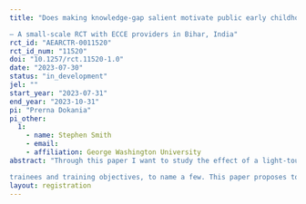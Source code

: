 ```yaml
---
title: "Does making knowledge-gap salient motivate public early childhood care and education (ECCE) service providers towards professional development
– A small-scale RCT with ECCE providers in Bihar, India"
rct_id: "AEARCTR-0011520"
rct_id_num: "11520"
doi: "10.1257/rct.11520-1.0"
date: "2023-07-30"
status: "in_development"
jel: ""
start_year: "2023-07-31"
end_year: "2023-10-31"
pi: "Prerna Dokania"
pi_other:
  1:
    - name: Stephen Smith
    - email: 
    - affiliation: George Washington University
abstract: "Through this paper I want to study the effect of a light-touch information intervention, among early childhood care and education providers in India, on motivation towards professional development /profession related equipment. Recurring professional development or in-service training of teachers (service providers) is one of the most important policy recommendations to improve the quality of education (services). However, literature has documented that such in-service training of teachers do not always lead to definitive results in form of teacher/student outcomes. It could be attributed to poor planning, poor quality of training, lack of teacher/trainee motivation, mismatch of perceptions among
trainees and training objectives, to name a few. This paper proposes to fill some of the gap in the literature, related to trainee motivation, by collecting data on teachers' (service-providers') perception regarding in-service training and testing if information about their content-knowledge gap motivates them to choose professional development related payoffs over cash payoffs.  "
layout: registration
---
```


